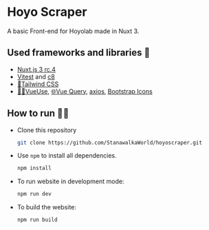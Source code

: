 # Hoyo Scraper

A basic Front-end for Hoyolab made in Nuxt 3.

## Used frameworks and libraries 📗

- [Nuxt.js 3 rc.4](https://v3.nuxtjs.org)
- [Vitest](https://vitest.dev/) and [c8](https://github.com/bcoe/c8)
- [💨Tailwind CSS](https://tailwindcss.com)
- [👨‍🏭VueUse](https://vueuse.org/), [🌐Vue Query](https://vue-query.vercel.app/#/), [axios](https://axios-http.com/), [Bootstrap Icons](https://icons.getbootstrap.com/)

## How to run 🏃‍♂️

- Clone this repository

    ```bash
    git clone https://github.com/StanawalkaWorld/hoyoscraper.git
    ```

- Use `npm` to install all dependencies.

    ```bash
    npm install
    ```

- To run website in development mode:

    ```bash
    npm run dev
    ```

- To build the website:

    ```bash
    npm run build
    ```
